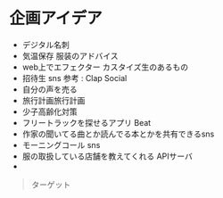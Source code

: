 # 企画アイデア

- デジタル名刺
- 気温保存 服装のアドバイス
- web上でエフェクター カスタイズ生のあるもの
- 招待生 sns 参考 : Clap Social
- 自分の声を売る
- 旅行計画旅行計画
- 少子高齢化対策
- フリートラックを探せるアプリ Beat
- 作家の聞いてる曲とか読んでる本とかを共有できるsns
- モーニングコール sns
- 服の取扱している店舗を教えてくれる APIサーバ
- 

>ターゲット 

